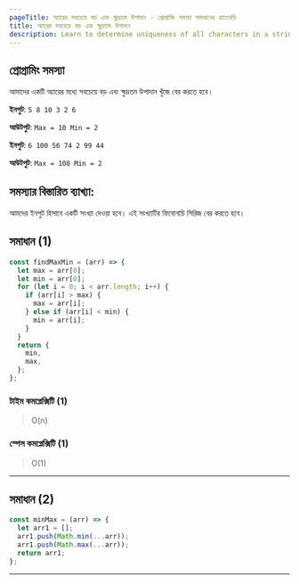 ```yaml
---
pageTitle: অ্যারের সবচেয়ে বড় এবং ক্ষুদ্রতম উপাদান - প্রোগ্রামিং সমস্যা সমাধানের হাতেখড়ি
title: অ্যারের সবচেয়ে বড় এবং ক্ষুদ্রতম উপাদান
description: Learn to determine uniqueness of all characters in a string.
---
```


## প্রোগ্রামিং সমস্যা

আমাদের একটি অ্যারের মধ্যে সবচেয়ে বড় এবং ক্ষুদ্রতম উপাদান খুঁজে বের করতে হবে।

**ইনপুট**: `5 8 10 3 2 6`

**আউটপুট**: `Max = 10 Min = 2`

**ইনপুট**: `6 100 56 74 2 99 44`

**আউটপুট**: `Max = 100 Min = 2`

## সমস্যার বিস্তারিত ব্যাখ্যা:

আমদের ইনপুট হিসাবে একটি সংখ্যা দেওয়া হবে। এই সংখ্যাটির ফিবোনাচি সিরিজ বের করতে হবে।

## সমাধান (1)

```js
const findMaxMin = (arr) => {
  let max = arr[0];
  let min = arr[0];
  for (let i = 0; i < arr.length; i++) {
    if (arr[i] > max) {
      max = arr[i];
    } else if (arr[i] < min) {
      min = arr[i];
    }
  }
  return {
    min,
    max,
  };
};
```

### টাইম কমপ্লেক্সিটি (1)

> O(n)

### স্পেস কমপ্লেক্সিটি (1)

> O(1)

---

## সমাধান (2)

```js
const minMax = (arr) => {
  let arr1 = [];
  arr1.push(Math.min(...arr));
  arr1.push(Math.max(...arr));
  return arr1;
};
```

---

